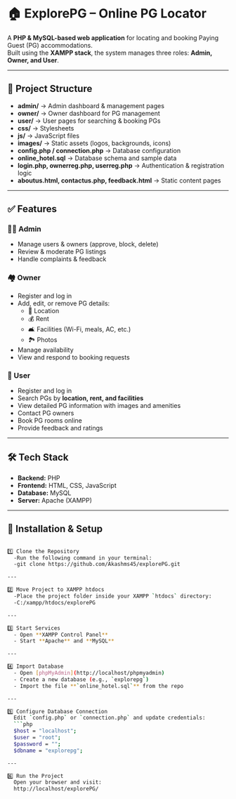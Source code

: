 # 🏠 ExplorePG – Online PG Locator  

A **PHP & MySQL-based web application** for locating and booking Paying Guest (PG) accommodations.  
Built using the **XAMPP stack**, the system manages three roles: **Admin, Owner, and User**.  

---

## 📂 Project Structure  

- **admin/** → Admin dashboard & management pages  
- **owner/** → Owner dashboard for PG management  
- **user/** → User pages for searching & booking PGs  
- **css/** → Stylesheets  
- **js/** → JavaScript files  
- **images/** → Static assets (logos, backgrounds, icons)  
- **config.php / connection.php** → Database configuration  
- **online_hotel.sql** → Database schema and sample data  
- **login.php, ownerreg.php, userreg.php** → Authentication & registration logic  
- **aboutus.html, contactus.php, feedback.html** → Static content pages  

---

## ✅ Features  

### 👩‍💼 Admin  
- Manage users & owners (approve, block, delete)  
- Review & moderate PG listings  
- Handle complaints & feedback  

### 🏘️ Owner  
- Register and log in  
- Add, edit, or remove PG details:  
  - 📍 Location  
  - 💰 Rent  
  - 🛋️ Facilities (Wi-Fi, meals, AC, etc.)  
  - 🏞️ Photos  
- Manage availability  
- View and respond to booking requests  

### 👤 User  
- Register and log in  
- Search PGs by **location, rent, and facilities**  
- View detailed PG information with images and amenities  
- Contact PG owners  
- Book PG rooms online  
- Provide feedback and ratings  

---

## 🛠️ Tech Stack  

- **Backend:** PHP  
- **Frontend:** HTML, CSS, JavaScript  
- **Database:** MySQL  
- **Server:** Apache (XAMPP)  

---

## 🚀 Installation & Setup  
```bash

1️⃣ Clone the Repository  
  -Run the following command in your terminal:  
  -git clone https://github.com/Akashms45/explorePG.git

---

2️⃣ Move Project to XAMPP htdocs  
  -Place the project folder inside your XAMPP `htdocs` directory:
  -C:/xampp/htdocs/explorePG

---

3️⃣ Start Services  
  - Open **XAMPP Control Panel**  
  - Start **Apache** and **MySQL**  

---

4️⃣ Import Database  
  - Open [phpMyAdmin](http://localhost/phpmyadmin)  
  - Create a new database (e.g., `explorepg`)  
  - Import the file **`online_hotel.sql`** from the repo  

---

5️⃣ Configure Database Connection  
  Edit `config.php` or `connection.php` and update credentials:  
  ```php
  $host = "localhost";
  $user = "root";
  $password = "";
  $dbname = "explorepg";

---

6️⃣ Run the Project
  Open your browser and visit:
  http://localhost/explorePG/
